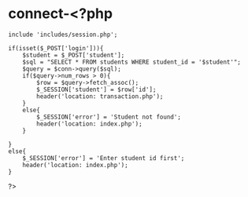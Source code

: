# connect-<?php
	include 'includes/session.php';

	if(isset($_POST['login'])){
		$student = $_POST['student'];
		$sql = "SELECT * FROM students WHERE student_id = '$student'";
		$query = $conn->query($sql);
		if($query->num_rows > 0){
			$row = $query->fetch_assoc();
			$_SESSION['student'] = $row['id'];
			header('location: transaction.php');
		}
		else{
			$_SESSION['error'] = 'Student not found';
			header('location: index.php');
		}

	}
	else{
		$_SESSION['error'] = 'Enter student id first';
		header('location: index.php');
	}


?>

